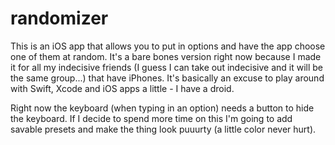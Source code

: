 # randomizer

This is an iOS app that allows you to put in options and have the app choose one of them at random.  It's a bare bones version right now because I made it for all my indecisive friends (I guess I can take out indecisive and it will be the same group...) that have iPhones.  It's basically an excuse to play around with Swift, Xcode and iOS apps a little - I have a droid.  

Right now the keyboard (when typing in an option) needs a button to hide the keyboard.  If I decide to spend more time on this I'm going to add savable presets and make the thing look puuurty (a little color never hurt).
